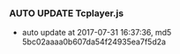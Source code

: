 ### AUTO UPDATE Tcplayer.js
* auto update at 2017-07-31 16:37:36, md5 5bc02aaaa0b607da54f24935ea7f5d2a


